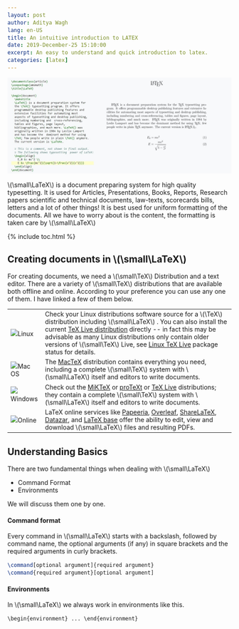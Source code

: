 ```yaml
---
layout: post
author: Aditya Wagh
lang: en-US
title: An intuitive introduction to LATEX
date: 2019-December-25 15:10:00
excerpt: An easy to understand and quick introduction to latex.
categories: [latex]
---
```


![Image](/assets/images/post-images/latex.jpg)

\\(\small\LaTeX\\) is a document preparing system for high quality typesetting. It is used for Articles, Presentations, Books, Reports, Research papers scientific and technical documents, law-texts, scorecards bills, letters and a lot of other things! It is best used for uniform formatting of the documents. All we have to worry about is the content, the formatting is taken care by \\(\small\LaTeX\\)

{% include toc.html %}

## Creating documents in \\(\small\LaTeX\\)

For creating documents, we need a \\(\small\TeX\\) Distribution and a text editor. There are a variety of \\(\small\TeX\\) distributions that are available both offline and online. According to your preference you can use any one of them. I have linked a few of them below.

<table>
<tr>
    <td class="text-center"><img src="https://img.icons8.com/color/48/000000/linux.png">Linux</td>
    <td>Check your Linux distributions software source for a \(\TeX\) distribution including  \(\small\LaTeX\) . You can also install the current <a href="https://www.tug.org/texlive">TeX Live distribution</a> directly -- in fact this may be advisable as many Linux distributions only contain older versions of \(\small\TeX\) Live, see <a href="https://repology.org/metapackage/texlive/versions">Linux TeX Live</a> package status for details. </td>
</tr>
<tr>
    <td class="text-center"><img src="https://img.icons8.com/color/48/000000/mac-logo.png">Mac OS</td>
    <td>The <a href="http://www.tug.org/mactex">MacTeX</a> distribution contains everything you need, including a complete \(\small\TeX\) system with  \(\small\LaTeX\) itself and editors to write documents.</td>
</tr>
<tr>
    <td class="text-center"><img src="https://img.icons8.com/color/48/000000/windows-10.png">Windows</td>
    <td>Check out the <a href="http://miktex.org/">MiKTeX</a> or <a href="http://www.tug.org/protext/">proTeXt</a> or <a href="http://www.tug.org/texlive">TeX Live</a> distributions; they contain a complete \(\small\TeX\) system with  \(\small\LaTeX\) itself and editors to write documents.</td>
</tr>
<tr>
    <td class="text-center"><img src="https://img.icons8.com/color/48/000000/globe--v1.png">Online</td>
    <td>LaTeX online services like <a href="http://papeeria.com/">Papeeria</a>, <a href="https://www.overleaf.com/">Overleaf</a>, <a href="https://www.sharelatex.com/">ShareLaTeX</a>, <a href="https://www.datazar.com/">Datazar</a>, and <a href="https://latexbase.com/">LaTeX base</a> offer the ability to edit, view and download  \(\small\LaTeX\) files and resulting PDFs.</td>
</tr>
</table>

## Understanding Basics

There are two fundamental things when dealing with \\(\small\LaTeX\\)

-   Command Format
-   Environments

We will discuss them one by one.

#### Command format

Every command in \\(\small\LaTeX\\) starts with a backslash, followed by command name, the optional arguments (if any) in square brackets and the required arguments in curly brackets.

```latex
\command[optional argument]{required argument}
\command{required argument}[optional argument]
```

#### Environments

In \\(\small\LaTeX\\) we always work in environments like this.

```
\begin{environment} ... \end{environment}
```
